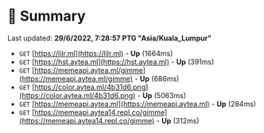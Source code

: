 # 📖 Summary
Last updated: **29/6/2022, 7:28:57 PTG "Asia/Kuala_Lumpur"**

- `GET` [https://lilr.ml](https://lilr.ml) - **Up** (1664ms)
- `GET` [https://hst.aytea.ml](https://hst.aytea.ml) - **Up** (391ms)
- `GET` [https://memeapi.aytea.ml/gimme](https://memeapi.aytea.ml/gimme) - **Up** (686ms)
- `GET` [https://color.aytea.ml/4b31d6.png](https://color.aytea.ml/4b31d6.png) - **Up** (5063ms)
- `GET` [https://memeapi.aytea.ml](https://memeapi.aytea.ml) - **Up** (284ms)
- `GET` [https://memeapi.aytea14.repl.co/gimme](https://memeapi.aytea14.repl.co/gimme) - **Up** (312ms)
